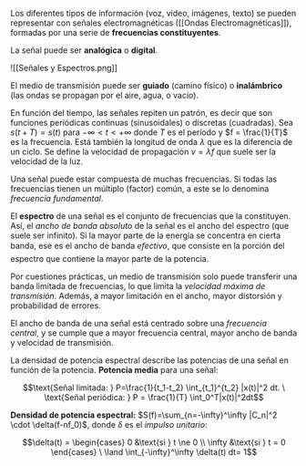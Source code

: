 Los diferentes tipos de información (voz, video, imágenes, texto) se pueden representar con señales electromagnéticas ([[Ondas Electromagnéticas]]), formadas por una serie de **frecuencias constituyentes**.

La señal puede ser **analógica** o **digital**.

![[Señales y Espectros.png]]

El medio de transmisión puede ser **guiado** (camino físico) o **inalámbrico** (las ondas se propagan por el aire, agua, o vacío).

En función del tiempo, las señales repiten un patrón, es decir que son funciones periódicas continuas (sinusoidales) o discretas (cuadradas). Sea $s(t+T)=s(t)$ para $-\infty \lt t \lt + \infty$ donde $T$ es el período y $f = \frac{1}{T}$ es la frecuencia. Está también la longitud de onda $\lambda$ que es la diferencia de un ciclo. Se define la velocidad de propagación $v =\lambda f$ que suele ser la velocidad de la luz.

Una señal puede estar compuesta de muchas frecuencias. Si todas las frecuencias tienen un múltiplo (factor) común, a este se lo denomina _frecuencia fundamental_.

El **espectro** de una señal es el conjunto de frecuencias que la constituyen. Así, el _ancho de banda absoluto_ de la señal es el ancho del espectro (que suele ser infinito). Si la mayor parte de la energía se concentra en cierta banda, ese es el ancho de banda _efectivo_, que consiste en la porción del espectro que contiene la mayor parte de la potencia.

Por cuestiones prácticas, un medio de transmisión solo puede transferir una banda limitada de frecuencias, lo que limita la _velocidad máxima de transmisión_. Además, a mayor limitación en el ancho, mayor distorsión y probabilidad de errores.

El ancho de banda de una señal está centrado sobre una _frecuencia central_, y se cumple que a mayor frecuencia central, mayor ancho de banda y velocidad de transmisión.

La densidad de potencia espectral describe las potencias de una señal en función de la potencia. **Potencia media** para una señal:

$$\text{Señal limitada: } P=\frac{1}{t_1-t_2} \int_{t_1}^{t_2} |x(t)|^2 dt. \ \text{Señal periódica: } P = \frac{1}{T} \int_0^T|x(t)|^2dt$$

**Densidad de potencia espectral:** $S(f)=\sum_{n=-\infty}^\infty |C_n|^2 \cdot \delta(f-nf_0)$, donde $\delta$ es el _impulso unitario_:

$$\delta(t) = \begin{cases} 0 &\text{si } t \ne 0 \\ \infty &\text{si } t = 0 \end{cases} \ \land \int_{-\infty}^\infty \delta(t) dt= 1$$
